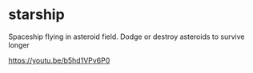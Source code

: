 # starship
Spaceship flying in asteroid field. Dodge or destroy asteroids to survive longer

https://youtu.be/b5hd1VPv6P0

